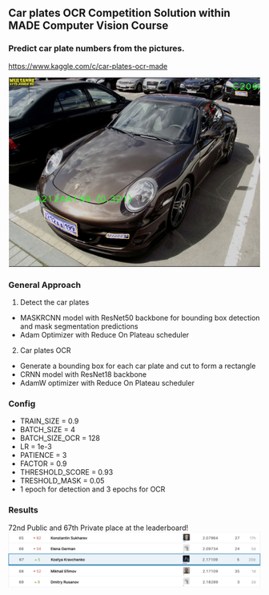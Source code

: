 ## Car plates OCR Competition Solution within MADE Computer Vision Course
### Predict car plate numbers from the pictures.
https://www.kaggle.com/c/car-plates-ocr-made

![car-plates](images/car-plates-title.png)

### General Approach
1. Detect the car plates
  * MASKRCNN model with ResNet50 backbone for bounding box detection and mask segmentation predictions
  * Adam Optimizer with Reduce On Plateau scheduler
2. Car plates OCR
  * Generate a bounding box for each car plate and cut to form a rectangle
  * CRNN model with ResNet18 backbone
  * AdamW optimizer with Reduce On Plateau scheduler


### Config
* TRAIN_SIZE = 0.9
* BATCH_SIZE = 4
* BATCH_SIZE_OCR = 128
* LR = 1e-3
* PATIENCE = 3
* FACTOR = 0.9
* THRESHOLD_SCORE = 0.93
* TRESHOLD_MASK = 0.05
* 1 epoch for detection and 3 epochs for OCR

### Results
72nd Public and 67th Private place at the leaderboard!
![leaderboard](images/lb.png)
